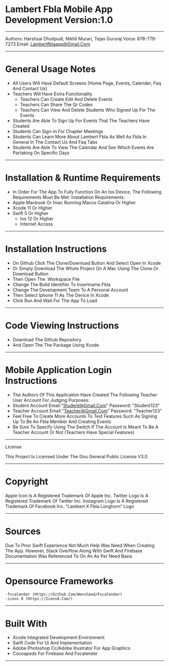 # Lambert Fbla Mobile App Development 	Version:1.0    	
**********************************************************************************************
Authors: Harshsai Dhulipudi, Nikhil Murari, Tejas Gururaj
Voice: 678-779-7273
Email: Lambertfblaapp@Gmail.Com
**********************************************************************************************
# General Usage Notes
- All Users Will Have Default Screens (Home Page, Events, Calender, Faq And Contact Us)
- Teachers Will Have Extra Functionality
	- Teachers Can Create Edit And Delete Events
	- Teachers Can Share The Qr Codes
	- Teachers Can View And Delete Students Who Signed Up For The Events
- Students Are Able To Sign Up For Events That The Teachers Have Created 
- Students Can Sign-in For Chapter Meetings 
- Students Can Learn More About Lambert Fbla As Well As Fbla In General In The Contact Us And Faq Tabs
- Students Are Able To View The Calendar And See Which Events Are Partaking On Specific Days
**********************************************************************************************
# Installation  & Runtime Requirements
- In Order For The App To Fully Function On An Ios Device, The Following Requirements Must Be Met:
	Installation Requirements:
- Apple Macbook Or Imac Running Macos Catalina Or Higher
- Xcode 11 Or Higher
- Swift 5 Or Higher
	- Ios 12  Or Higher
	- Internet Access

**********************************************************************************************
# Installation Instructions

- On Github Click The Clone/Download Button And Select Open In Xcode
- Or Simply Download The Whole Project On A Mac Using The Clone Or Download Button
- Then Open The .Workspace File
- Change The Build Identifier To Insertname.Fbla
- Change The Development Team To A Personal Account
- Then Select Iphone 11 As The Device In Xcode
- Click Run And Wait For The App To Load
**********************************************************************************************
# Code Viewing Instructions
- Download The Github Repository
- And Open The The Package Using Xcode
**********************************************************************************************

# Mobile Application Login Instructions
- The Authors Of This Application Have Created The Following Teacher User Account For Judging Purposes:
- Student Account Email:"Student@Gmail.Com" Password: "Student123"
- Teacher Account Email:"Teacher@Gmail.Com" Password: "Teacher123"
- Feel Free To Create More Accounts To Test Features Such As Signing Up To Be An Fbla Member And Creating Events
- Be Sure To Specify Using The Switch If The Account Is Meant To Be A Teacher Account Or Not (Teachers Have Special Features)


**********************************************************************************************
License

This Project Is Licensed Under The Gnu General Public License V3.0 
**********************************************************************************************

# Copyright

Apple Icon Is A Registered Trademark Of Apple Inc.
Twitter Logo Is A Registered Trademark Of Twitter Inc.
Instagram Logo Is A Registered Trademark Of Facebook Inc.
“Lambert X Fbla Longhorn” Logo
**********************************************************************************************
# Sources

Due To Prior Swift Experience Not Much Help Was Need When Creating The App. However, Stack Overflow Along With Swift And Firebase Documentation Was Referenced To On An As Per Need Basis
**********************************************************************************************
# Opensource Frameworks

	-fscalendar (Https://Github.Com/Wenchaod/Fscalendar)
	-icons 8 (Https://Icons8.Com/)
**********************************************************************************************
# Built With

- Xcode Integrated Development Environment
- Swift Code For Ui And Implementation
- Adobe Photoshop Cc/Adobe Illustrator For App Graphics
- Cocoapods For Firebase And Fscalender
**********************************************************************************************


